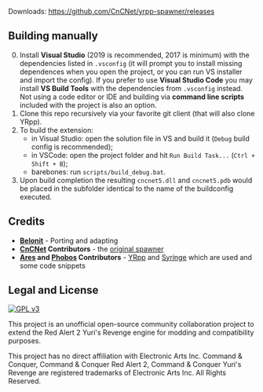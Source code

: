 Downloads: https://github.com/CnCNet/yrpp-spawner/releases

Building manually
-----------------

0. Install **Visual Studio** (2019 is recommended, 2017 is minimum) with the dependencies listed in `.vsconfig` (it will prompt you to install missing dependences when you open the project, or you can run VS installer and import the config). If you prefer to use **Visual Studio Code** you may install **VS Build Tools** with the dependencies from `.vsconfig` instead. Not using a code editor or IDE and building via **command line scripts** included with the project is also an option.
1. Clone this repo recursively via your favorite git client (that will also clone YRpp).
2. To build the extension:
   - in Visual Studio: open the solution file in VS and build it (`Debug` build config is recommended);
   - in VSCode: open the project folder and hit `Run Build Task...` (`Ctrl + Shift + B`);
   - barebones: run `scripts/build_debug.bat`.
3. Upon build completion the resulting `cncnet5.dll` and `cncnet5.pdb` would be placed in the subfolder identical to the name of the buildconfig executed.

Credits
-------
- **[Belonit](https://github.com/Belonit)** - Porting and adapting
- **[CnCNet](https://github.com/CnCNet) Contributors** - the [original spawner](https://github.com/CnCNet/yr-patches)
- **[Ares](https://github.com/Ares-Developers/Ares) and [Phobos](https://github.com/Phobos-developers/Phobos) Contributors** - [YRpp](https://github.com/Phobos-developers/yrpp) and [Syringe](https://github.com/Ares-Developers/Syringe) which are used and some code snippets

Legal and License
-----
[![GPL v3](https://www.gnu.org/graphics/gplv3-127x51.png)](https://opensource.org/licenses/GPL-3.0)

This project is an unofficial open-source community collaboration project to extend the Red Alert 2 Yuri's Revenge engine for modding and compatibility purposes.

This project has no direct affiliation with Electronic Arts Inc. Command & Conquer, Command & Conquer Red Alert 2, Command & Conquer Yuri's Revenge are registered trademarks of Electronic Arts Inc. All Rights Reserved.
